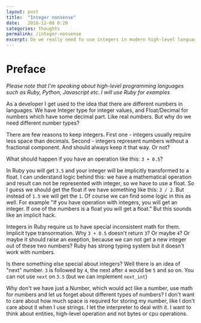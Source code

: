 ```yaml
---
layout: post
title:  "Integer nonsense"
date:   2016-12-08 0:20
categories: thoughts
permalink: /integer-nonsense
excerpt: Do we really need to use integers in modern high-level languages?
---
```


# Preface

*Please note that I'm speaking about high-level programming languages such as Ruby, Python, Javascript etc. I will use Ruby for examples*

As a developer I get used to the idea that there are different numbers in languages. We have Integer type for integer values, and Float/Decimal for numbers which have some decimal part. Like real numbers. But why do we need different number types?

There are few reasons to keep integers. First one - integers usually require less space than decimals. Second - integers represent numbers without a fractional component. And should always keep it that way. Or not?

What should happen if you have an operation like this: `3 + 0.5`?

In Ruby you will get `3.5` and your integer will be implicitly transformed to a float. I can understand logic behind this: we have a mathematical operation and result can not be represented with integer, so we have to use a float. So I guess we should get the float if we have something like this: `3 / 2`. But instead of `1.5` we will get the `1`. Of course we can find some logic in this as well. For example "If you have operation with integers, you will get an integer. If one of the numbers is a float you will get a float." But this sounds like an implicit hack.

Integers in Ruby require us to have special inconsistent math for them. Implicit type transormation.
Why `3 + 0.5` doesn't return `3`? Or maybe `4`? Or maybe it should raise an exeption, because we can not get a new integer out of these two numbers? Ruby has strong typing system but it doesn't work with numbers.

Is there something else special about integers? Well there is an idea of "next" number. `3` is followed by `4`, the next after `4` would be `5` and so on. You can not use `next` on `3.5` (but we can implement `next_int`)

Why don't we have just a Number, which would act like a number, use math for numbers and let us forget about different types of numbers? I don't want to care about how much space is required for storing my number, like I don't care about it when I use strings. I let the interpreter to deal with it. I want to think about entities, high-level operation and not bytes or cpu operations.
